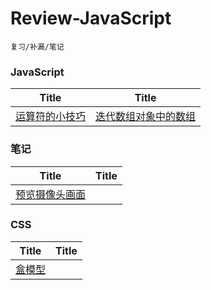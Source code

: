 # Review-JavaScript
	复习/补漏/笔记

### JavaScript

| Title | Title |
| ------ | ------ |
| [运算符的小技巧](https://github.com/Caraws/Review-JavaScript/issues/1) | [迭代数组对象中的数组](https://github.com/Caraws/Review-JavaScript/issues/2)  |

### 笔记

| Title | Title |
| ------ | ------ |
| [预览摄像头画面](https://github.com/Caraws/Review-JavaScript/issues/3) |

### CSS
| Title | Title |
| ------ | ------ |
| [盒模型](https://github.com/Caraws/Review-JavaScript/issues/4) |

